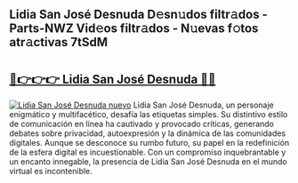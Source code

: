 ## Lidia San José Desnuda D𝚎sn𝚞dos filtr𝚊dos - Parts-NWZ Vid𝚎os filtr𝚊dos - N𝚞evas f𝚘tos atr𝚊ctivas 7tSdM

# <h2><a href="http://mbch8gb.tromn.icu/?c=Lidia+San+Jos%c3%a9+Desnuda">🔗👉👉👉 Lidia San José Desnuda 🔗🔗</a></h2>

[![Lidia San José Desnuda nuevo](https://i.imgur.com/pEAQMta.gif)](http://mbch8gb.tromn.icu/?c=Lidia+San+Jos%c3%a9+Desnuda)
Lidia San José Desnuda, un personaje enigmático y multifacético, desafía las etiquetas simples. Su distintivo estilo de comunicación en línea ha cautivado y provocado críticas, generando debates sobre privacidad, autoexpresión y la dinámica de las comunidades digitales. Aunque se desconoce su rumbo futuro, su papel en la redefinición de la esfera digital es incuestionable. Con un compromiso inquebrantable y un encanto innegable, la presencia de Lidia San José Desnuda en el mundo virtual es incontenible.
